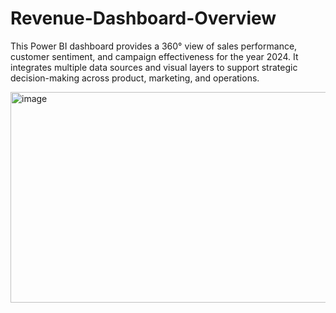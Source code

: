 # Revenue-Dashboard-Overview
This Power BI dashboard provides a 360° view of sales performance, customer sentiment, and campaign effectiveness for the year 2024. It integrates multiple data sources and visual layers to support strategic decision-making across product, marketing, and operations.

<img width="602" height="337" alt="image" src="https://github.com/user-attachments/assets/4f658c0b-b486-4faf-90ab-a90456a6a98a" />

